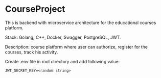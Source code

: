# CourseProject
This is backend with microservice architecture for the educational courses platform.

Stack: Golang, C++, Docker, Swagger, PostgreSQL, JWT.

Description: course platform where user can authorize, register for the courses, track his activity.

Create .env file in root directory and add following value:
```
JWT_SECRET_KEY=<random string>
```


